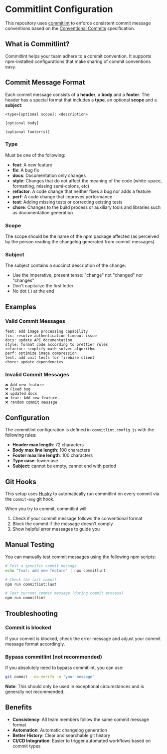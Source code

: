 # Commitlint Configuration

This repository uses [commitlint](https://commitlint.js.org/) to enforce consistent commit message conventions based on the [Conventional Commits](https://conventionalcommits.org/) specification.

## What is Commitlint?

Commitlint helps your team adhere to a commit convention. It supports npm-installed configurations that make sharing of commit conventions easy.

## Commit Message Format

Each commit message consists of a **header**, a **body** and a **footer**. The header has a special format that includes a **type**, an optional **scope** and a **subject**:

```
<type>[optional scope]: <description>

[optional body]

[optional footer(s)]
```

### Type

Must be one of the following:

- **feat**: A new feature
- **fix**: A bug fix
- **docs**: Documentation only changes
- **style**: Changes that do not affect the meaning of the code (white-space, formatting, missing semi-colons, etc)
- **refactor**: A code change that neither fixes a bug nor adds a feature
- **perf**: A code change that improves performance
- **test**: Adding missing tests or correcting existing tests
- **chore**: Changes to the build process or auxiliary tools and libraries such as documentation generation

### Scope

The scope should be the name of the npm package affected (as perceived by the person reading the changelog generated from commit messages).

### Subject

The subject contains a succinct description of the change:

- Use the imperative, present tense: "change" not "changed" nor "changes"
- Don't capitalize the first letter
- No dot (.) at the end

## Examples

### Valid Commit Messages

```
feat: add image processing capability
fix: resolve authentication timeout issue
docs: update API documentation
style: format code according to prettier rules
refactor: simplify math solver algorithm
perf: optimize image compression
test: add unit tests for firebase client
chore: update dependencies
```

### Invalid Commit Messages

```
❌ Add new feature
❌ Fixed bug
❌ updated docs
❌ feat: Add new feature.
❌ random commit message
```

## Configuration

The commitlint configuration is defined in `commitlint.config.js` with the following rules:

- **Header max length**: 72 characters
- **Body max line length**: 100 characters
- **Footer max line length**: 100 characters
- **Type case**: lowercase
- **Subject**: cannot be empty, cannot end with period

## Git Hooks

This setup uses [Husky](https://typicode.github.io/husky/) to automatically run commitlint on every commit via the `commit-msg` git hook.

When you try to commit, commitlint will:
1. Check if your commit message follows the conventional format
2. Block the commit if the message doesn't comply
3. Show helpful error messages to guide you

## Manual Testing

You can manually test commit messages using the following npm scripts:

```bash
# Test a specific commit message
echo "feat: add new feature" | npx commitlint

# Check the last commit
npm run commitlint:last

# Test current commit message (during commit process)
npm run commitlint
```

## Troubleshooting

### Commit is blocked
If your commit is blocked, check the error message and adjust your commit message format accordingly.

### Bypass commitlint (not recommended)
If you absolutely need to bypass commitlint, you can use:
```bash
git commit --no-verify -m "your message"
```

**Note**: This should only be used in exceptional circumstances and is generally not recommended.

## Benefits

- **Consistency**: All team members follow the same commit message format
- **Automation**: Automatic changelog generation
- **Better History**: Clear and searchable git history
- **CI/CD Integration**: Easier to trigger automated workflows based on commit types
